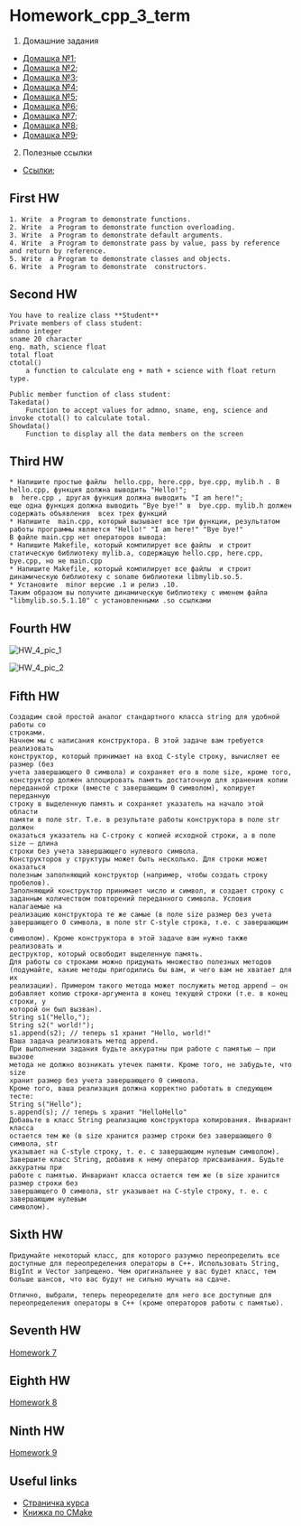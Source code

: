 # Homework_cpp_3_term
1. Домашние задания
 * [Домашка №1](#HW1);
 * [Домашка №2](#HW2);
 * [Домашка №3](#HW3);
 * [Домашка №4](#HW4);
 * [Домашка №5](#HW5);
 * [Домашка №6](#HW6);
 * [Домашка №7](#HW7);
 * [Домашка №8](#HW8);
 * [Домашка №9](#HW9);
2. Полезные ссылки
 * [Ссылки](#links);

## <a name="HW1"></a> First HW


```
1. Write  a Program to demonstrate functions.
2. Write  a Program to demonstrate function overloading.
3. Write  a Program to demonstrate default arguments.
4. Write  a Program to demonstrate pass by value, pass by reference and return by reference.
5. Write  a Program to demonstrate classes and objects.
6. Write  a Program to demonstrate  constructors.
```

## <a name="HW2"></a> Second HW

```
You have to realize class **Student**  
Private members of class student:
admno integer
sname 20 character 
eng. math, science float 
total float 
ctotal() 
    a function to calculate eng + math + science with float return type.

Public member function of class student:
Takedata() 
    Function to accept values for admno, sname, eng, science and invoke ctotal() to calculate total. 
Showdata() 
    Function to display all the data members on the screen
```

## <a name="HW3"></a> Third HW

```
* Напишите простые файлы  hello.cpp, here.cpp, bye.cpp, mylib.h . В hello.cpp, функция должна выводить "Hello!";
в  here.cpp , другая функция должна выводить "I am here!";
еще одна функция должна выводить "Bye bye!" в  bye.cpp. mylib.h должен содержать объявления  всех трех функций
* Напишите  main.cpp, который вызывает все три функции, результатом работы программы является "Hello!" "I am here!" "Bye bye!" 
В файле main.cpp нет операторов вывода: 
* Напишите Makefile, который компилирует все файлы  и строит статическую библиотеку mylib.a, содержащую hello.cpp, here.cpp, bye.cpp, но не main.cpp
* Напишите Makefile, который компилирует все файлы  и строит динамическую библиотеку с soname библиотеки libmylib.so.5.
* Установите  minor версию .1 и релиз .10. 
Таким образом вы получите динамическую библиотеку с именем файла "libmylib.so.5.1.10" c установленными .so ссылками
```
## <a name="HW4"></a> Fourth HW

![HW_4_pic_1](/img/HW_4_pic_1.jpg)

![HW_4_pic_2](/img/HW_4_pic_2.jpg)

## <a name="HW5"></a> Fifth HW

```
Cоздадим свой простой аналог стандартного класса string для удобной работы со
строками.
Начнем мы с написания конструктора. В этой задаче вам требуется реализовать
конструктор, который принимает на вход C-style строку, вычисляет ее размер (без
учета завершающего 0 символа) и сохраняет его в поле size, кроме того,
конструктор должен аллоцировать память достаточную для хранения копии
переданной строки (вместе с завершающим 0 символом), копирует переданную
строку в выделенную память и сохраняет указатель на начало этой области
памяти в поле str. Т.е. в результате работы конструктора в поле str должен
оказаться указатель на C-строку c копией исходной строки, а в поле size — длина
строки без учета завершающего нулевого символа.
Конструкторов у структуры может быть несколько. Для строки может оказаться
полезным заполняющий конструктор (например, чтобы создать строку пробелов).
Заполняющий конструктор принимает число и символ, и создает строку с
заданным количеством повторений переданного символа. Условия налагаемые на
реализацию конструктора те же самые (в поле size размер без учета
завершающего 0 символа, в поле str C-style строка, т.е. с завершающим 0
символом). Кроме конструктора в этой задаче вам нужно также реализовать и
деструктор, который освободит выделенную память.
Для работы со строками можно придумать множество полезных методов
(подумайте, какие методы пригодились бы вам, и чего вам не хватает для их
реализации). Примером такого метода может послужить метод append — он
добавляет копию строки-аргумента в конец текущей строки (т.е. в конец строки, у
которой он был вызван).
String s1("Hello,");
String s2(" world!");
s1.append(s2); // теперь s1 хранит "Hello, world!"
Ваша задача реализовать метод append.
При выполнении задания будьте аккуратны при работе с памятью — при вызове
метода не должно возникать утечек памяти. Кроме того, не забудьте, что size
хранит размер без учета завершающего 0 символа.
Кроме того, ваша реализация должна корректно работать в следующем тесте:
String s("Hello");
s.append(s); // теперь s хранит "HelloHello"
Добавьте в класс String реализацию конструктора копирования. Инвариант класса
остается тем же (в size хранится размер строки без завершающего 0 символа, str
указывает на C-style строку, т. е. с завершающим нулевым символом).
Завершите класс String, добавив к нему оператор присваивания. Будьте аккуратны при
работе с памятью. Инвариант класса остается тем же (в size хранится размер строки без
завершающего 0 символа, str указывает на C-style строку, т. е. с завершающим нулевым
символом).
```

## <a name="HW6"></a> Sixth HW

```
Придумайте некоторый класс, для которого разумно переопределить все доступные для переопределения операторы в C++. Использовать String, BigInt и Vector запрещено. Чем оригинальнее у вас будет класс, тем больше шансов, что вас будут не сильно мучать на сдаче.

Отлично, выбрали, теперь переоределите для него все доступные для переопределения операторы в C++ (кроме операторов работы с памятью).
```

## <a name="HW7"></a> Seventh HW
[Homework 7](/pdf/hw7.pdf)

## <a name="HW8"></a> Eighth HW
[Homework 8](/pdf/hw8.pdf)

## <a name="HW9"></a> Ninth HW
[Homework 9](/pdf/hw9.pdf)

## <a name="links"></a> Useful links

* [Страничка курса](http://neerc.ifmo.ru/teaching/cpp/year2017/sem3/)
* [Книжка по CMake](http://ru.b-ok.org/book/2933576/d7760f)
